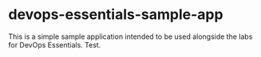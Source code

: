 # devops-essentials-sample-app

This is a simple sample application intended to be used alongside the labs for DevOps Essentials. Test.
